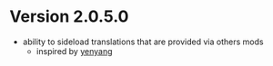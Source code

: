 # Version 2.0.5.0
- ability to sideload translations that are provided via others mods
    - inspired by [yenyang](https://github.com/yenyang)
